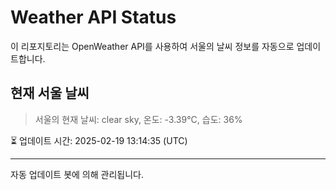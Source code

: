 
# Weather API Status

이 리포지토리는 OpenWeather API를 사용하여 서울의 날씨 정보를 자동으로 업데이트합니다.

## 현재 서울 날씨
> 서울의 현재 날씨: clear sky, 온도: -3.39°C, 습도: 36%

⏳ 업데이트 시간: 2025-02-19 13:14:35 (UTC)

---
자동 업데이트 봇에 의해 관리됩니다.

